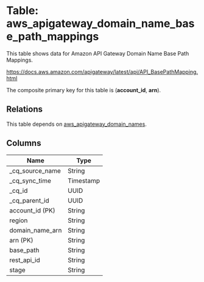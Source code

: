 # Table: aws_apigateway_domain_name_base_path_mappings

This table shows data for Amazon API Gateway Domain Name Base Path Mappings.

https://docs.aws.amazon.com/apigateway/latest/api/API_BasePathMapping.html

The composite primary key for this table is (**account_id**, **arn**).

## Relations

This table depends on [aws_apigateway_domain_names](aws_apigateway_domain_names).

## Columns

| Name          | Type          |
| ------------- | ------------- |
|_cq_source_name|String|
|_cq_sync_time|Timestamp|
|_cq_id|UUID|
|_cq_parent_id|UUID|
|account_id (PK)|String|
|region|String|
|domain_name_arn|String|
|arn (PK)|String|
|base_path|String|
|rest_api_id|String|
|stage|String|